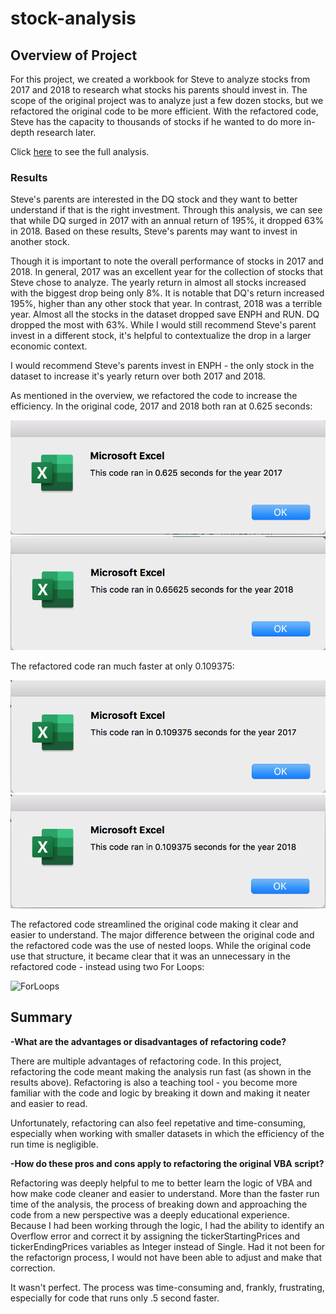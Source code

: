 # stock-analysis

## Overview of Project
For this project, we created a workbook for Steve to analyze stocks from 2017 and 2018 to research what stocks his parents should invest in. The scope of the original project was to analyze just a few dozen stocks, but we refactored the original code to be more efficient. With the refactored code, Steve has the capacity to thousands of stocks if he wanted to do more in-depth research later.

Click [here](https://github.com/liviblocker/stock-analysis/blob/master/VBA_Challenge.xlsm) to see the full analysis.

### Results
Steve's parents are interested in the DQ stock and they want to better understand if that is the right investment. Through this analysis, we can see that while DQ surged in 2017 with an annual return of 195%, it dropped 63% in 2018. Based on these results, Steve's parents may want to invest in another stock.

Though it is important to note the overall performance of stocks in 2017 and 2018. In general, 2017 was an excellent year for the collection of stocks that Steve chose to analyze. The yearly return in almost all stocks increased with the biggest drop being only 8%. It is notable that DQ's return increased 195%, higher than any other stock that year. In contrast, 2018 was a terrible year. Almost all the stocks in the dataset dropped save ENPH and RUN. DQ dropped the most with 63%. While I would still recommend Steve's parent invest in a different stock, it's helpful to contextualize the drop in a larger economic context.

I would recommend Steve's parents invest in ENPH - the only stock in the dataset to increase it's yearly return over both 2017 and 2018.

As mentioned in the overview, we refactored the code to increase the efficiency. In the original code, 2017 and 2018 both ran at 0.625 seconds:

![OriginalCode_2017](https://github.com/liviblocker/stock-analysis/blob/master/OriginalCode_2017.png)
![OriginalCode_2018](https://github.com/liviblocker/stock-analysis/blob/master/OriginalCode_2018.png)

The refactored code ran much faster at only 0.109375:

![VBA_Challenge_2017](https://github.com/liviblocker/stock-analysis/blob/master/VBA_Challenge_2017.png)
![VBA_Challenge_2018](https://github.com/liviblocker/stock-analysis/blob/master/VBA_Challenge_2018.png)

The refactored code streamlined the original code making it clear and easier to understand. The major difference between the original code and the refactored code was the use of nested loops. While the original code use that structure, it became clear that it was an unnecessary in the refactored code - instead using two For Loops:

![ForLoops](https://github.com/liviblocker/stock-analysis/blob/master/ForLoops.png)

## Summary
<b>-What are the advantages or disadvantages of refactoring code?</b>

There are multiple advantages of refactoring code. In this project, refactoring the code meant making the analysis run fast (as shown in the results above). Refactoring is also a teaching tool - you become more familiar with the code and logic by breaking it down and making it neater and easier to read.

Unfortunately, refactoring can also feel repetative and time-consuming, especially when working with smaller datasets in which the efficiency of the run time is negligible. 

<b>-How do these pros and cons apply to refactoring the original VBA script?</b>

Refactoring was deeply helpful to me to better learn the logic of VBA and how make code cleaner and easier to understand. More than the faster run time of the analysis, the process of breaking down and approaching the code from a new perspective was a deeply educational experience. Because I had been working through the logic, I had the ability to identify an Overflow error and correct it by assigning the tickerStartingPrices and tickerEndingPrices variables as Integer instead of Single. Had it not been for the refactorign process, I would not have been able to adjust and make that correction.

It wasn't perfect. The process was time-consuming and, frankly, frustrating, especially for code that runs only .5 second faster.
